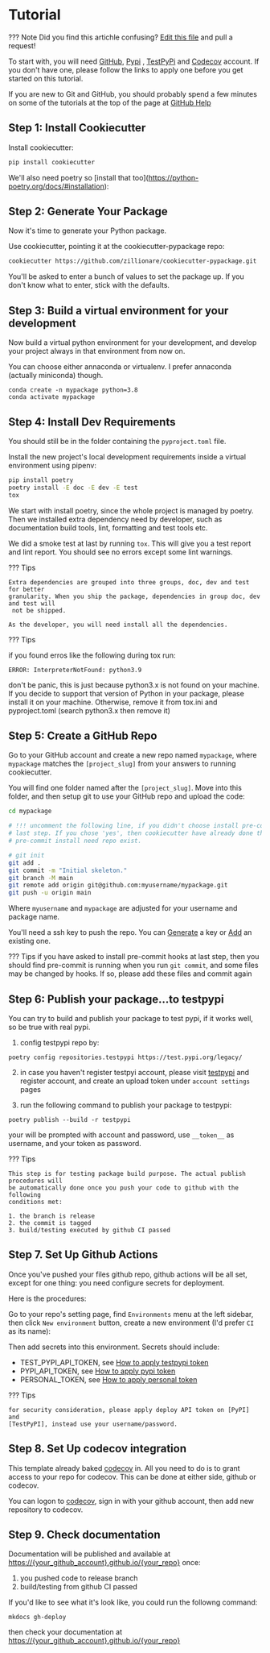 # Tutorial

??? Note
    Did you find this artichle confusing? [Edit this file] and pull a request!

To start with, you will need [GitHub], [Pypi] , [TestPyPi] and [Codecov] account. If 
you don't have one, please follow the links to apply one before you get started on this 
tutorial. 

If you are new to Git and GitHub, you should probably spend a few minutes on
some of the tutorials at the top of the page at [GitHub Help]

## Step 1: Install Cookiecutter

Install cookiecutter:

``` bash
pip install cookiecutter
```

We'll also need poetry so \[install that
too\](<https://python-poetry.org/docs/#installation>):

## Step 2: Generate Your Package

Now it's time to generate your Python package.

Use cookiecutter, pointing it at the cookiecutter-pypackage repo:

``` bash
cookiecutter https://github.com/zillionare/cookiecutter-pypackage.git
```

You'll be asked to enter a bunch of values to set the package up. If you
don't know what to enter, stick with the defaults.

## Step 3: Build a virtual environment for your development
Now build a virtual python environment for your development, and develop your project 
always in that environment from now on.

You can choose either annaconda or virtualenv. I prefer annaconda (actually miniconda) 
though.

```
conda create -n mypackage python=3.8
conda activate mypackage
```

## Step 4: Install Dev Requirements

You should still be in the folder containing the `pyproject.toml` file.

Install the new project's local development requirements inside a
virtual environment using pipenv:

``` bash
pip install poetry
poetry install -E doc -E dev -E test
tox
```

We start with install poetry, since the whole project is managed by poetry. Then we
installed extra dependency need by developer, such as documentation build tools, lint, 
formatting and test tools etc.

We did a smoke test at last by running `tox`. This will give you a test report and lint
report. You should see no errors except some lint warnings.

??? Tips

    Extra dependencies are grouped into three groups, doc, dev and test for better 
    granularity. When you ship the package, dependencies in group doc, dev and test will
     not be shipped.

    As the developer, you will need install all the dependencies.

??? Tips

  if you found erros like the following during tox run:
  ```
  ERROR: InterpreterNotFound: python3.9
  ```
  don't be panic, this is just because python3.x is not found on your machine. If you
  decide to support that version of Python in your package, please install it on your
  machine. Otherwise, remove it from tox.ini and pyproject.toml (search python3.x then
  remove it)

## Step 5: Create a GitHub Repo

Go to your GitHub account and create a new repo named `mypackage`, where
`mypackage` matches the `[project_slug]` from your answers to running
cookiecutter.

You will find one folder named after the `[project_slug]`. Move into
this folder, and then setup git to use your GitHub repo and upload the
code:

``` bash
cd mypackage

# !!! uncomment the following line, if you didn't choose install pre-commit hooks at 
# last step. If you chose 'yes', then cookiecutter have already done that for you, since 
# pre-commit install need repo exist.

# git init
git add .
git commit -m "Initial skeleton."
git branch -M main
git remote add origin git@github.com:myusername/mypackage.git
git push -u origin main
```

Where `myusername` and `mypackage` are adjusted for your username and
package name.

You'll need a ssh key to push the repo. You can [Generate][] a key or
[Add][] an existing one.

??? Tips
  if you have asked to install pre-commit hooks at last step, then you should find
  pre-commit is running when you run `git commit`, and some files may be changed by
  hooks. If so, please add these files and commit again

## Step 6: Publish your package...to testpypi
  You can try to build and publish your package to test pypi, if it works well, so be
  true with real pypi.

  1. config testpypi repo by:
  ```
  poetry config repositories.testpypi https://test.pypi.org/legacy/
  ```

  2. in case you haven't register testpyi account, please visit 
  [testpypi](https://test.pypi.org/)  and register account, and create an upload token 
  under `account settings` pages

  3. run the following command to publish your package to testpypi:
  ```
  poetry publish --build -r testpypi
  ```
  your will be prompted with account and password, use `__token__` as username, and your
  token as password.

??? Tips

    This step is for testing package build purpose. The actual publish procedures will
    be automatically done once you push your code to github with the following
    conditions met:
    
    1. the branch is release
    2. the commit is tagged
    3. build/testing executed by github CI passed
## Step 7. Set Up Github Actions

  Once you've pushed your files github repo, github actions will be all set, except
  for one thing: you need configure secrets for deployment.

  Here is the procedures:

  Go to your repo's setting page, find `Environments` menu at the left sidebar, then
  click `New environment` button, create a new environment (I'd prefer `CI` as its
  name):

  Then add secrets into this environment. Secrets should include:

  - TEST_PYPI_API_TOKEN, see [How to apply testpypi token]
  - PYPI_API_TOKEN, see [How to apply pypi token]
  - PERSONAL_TOKEN, see [How to apply personal token]

??? Tips

    for security consideration, please apply deploy API token on [PyPI] and 
    [TestPyPI], instead use your username/password.

## Step 8. Set Up codecov integration

  This template already baked [codecov] in. All you need to do is to 
  grant access to your repo for codecov. This can be done at either side, github or codecov.

  You can logon to [codecov], sign in with your github account, then add new repository
  to codecov.

## Step 9. Check documentation

  Documentation will be published and available at 
  <https://{your_github_account}.github.io/{your_repo}> once:

  1. you pushed code to release branch
  2. build/testing from github CI passed

  If you'd like to see what it's look like, you could run the followng command:

  ```
  mkdocs gh-deploy
  ```

  then check your documentation at <https://{your_github_account}.github.io/{your_repo}>


[Edit this file]: https://github.com/zillionare/cookiecutter-pypackage/blob/master/docs/tutorial.md
[Codecov]: https://codecov.io/
[PYPI]: https://pypi.org
[GitHub]: https://github.com/
[TestPyPI]: https://test.pypi.org/
[GitHub Help]: https://help.github.com/
[Generate]: https://help.github.com/articles/generating-a-new-ssh-key-and-adding-it-to-the-ssh-agent/
[Add]: https://help.github.com/articles/adding-a-new-ssh-key-to-your-github-account/
[How to apply testpypi token]: https://test.pypi.org/manage/account/
[How to apply pypi token]: https://pypi.org/manage/account/
[How to apply personal token]: https://docs.github.com/en/github/authenticating-to-github/creating-a-personal-access-token
